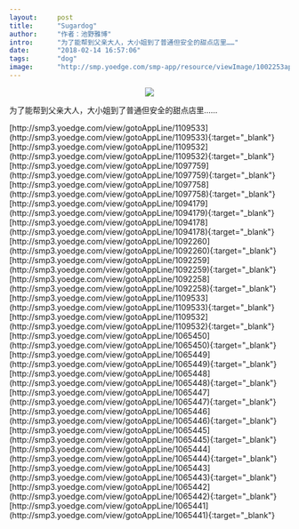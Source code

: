 ```yaml
---
layout:     post
title:      "Sugardog"
author:     "作者：池野雅博"
intro:      "为了能帮到父亲大人，大小姐到了普通但安全的甜点店里……"
date:       "2018-02-14 16:57:06"
tags:       "dog"
image:      "http://smp.yoedge.com/smp-app/resource/viewImage/1002253appline.png"
---
```

<div style="text-align: center">
<p><img src="http://smp.yoedge.com/smp-app/resource/viewImage/1002253appline.png"/></p>
</div>
<p class="post-meta">
<span>为了能帮到父亲大人，大小姐到了普通但安全的甜点店里……</span>
</p>
[http://smp3.yoedge.com/view/gotoAppLine/1109533](http://smp3.yoedge.com/view/gotoAppLine/1109533){:target="_blank"}
[http://smp3.yoedge.com/view/gotoAppLine/1109532](http://smp3.yoedge.com/view/gotoAppLine/1109532){:target="_blank"}
[http://smp3.yoedge.com/view/gotoAppLine/1097759](http://smp3.yoedge.com/view/gotoAppLine/1097759){:target="_blank"}
[http://smp3.yoedge.com/view/gotoAppLine/1097758](http://smp3.yoedge.com/view/gotoAppLine/1097758){:target="_blank"}
[http://smp3.yoedge.com/view/gotoAppLine/1094179](http://smp3.yoedge.com/view/gotoAppLine/1094179){:target="_blank"}
[http://smp3.yoedge.com/view/gotoAppLine/1094178](http://smp3.yoedge.com/view/gotoAppLine/1094178){:target="_blank"}
[http://smp3.yoedge.com/view/gotoAppLine/1092260](http://smp3.yoedge.com/view/gotoAppLine/1092260){:target="_blank"}
[http://smp3.yoedge.com/view/gotoAppLine/1092259](http://smp3.yoedge.com/view/gotoAppLine/1092259){:target="_blank"}
[http://smp3.yoedge.com/view/gotoAppLine/1092258](http://smp3.yoedge.com/view/gotoAppLine/1092258){:target="_blank"}
[http://smp3.yoedge.com/view/gotoAppLine/1109533](http://smp3.yoedge.com/view/gotoAppLine/1109533){:target="_blank"}
[http://smp3.yoedge.com/view/gotoAppLine/1109532](http://smp3.yoedge.com/view/gotoAppLine/1109532){:target="_blank"}
[http://smp3.yoedge.com/view/gotoAppLine/1065450](http://smp3.yoedge.com/view/gotoAppLine/1065450){:target="_blank"}
[http://smp3.yoedge.com/view/gotoAppLine/1065449](http://smp3.yoedge.com/view/gotoAppLine/1065449){:target="_blank"}
[http://smp3.yoedge.com/view/gotoAppLine/1065448](http://smp3.yoedge.com/view/gotoAppLine/1065448){:target="_blank"}
[http://smp3.yoedge.com/view/gotoAppLine/1065447](http://smp3.yoedge.com/view/gotoAppLine/1065447){:target="_blank"}
[http://smp3.yoedge.com/view/gotoAppLine/1065446](http://smp3.yoedge.com/view/gotoAppLine/1065446){:target="_blank"}
[http://smp3.yoedge.com/view/gotoAppLine/1065445](http://smp3.yoedge.com/view/gotoAppLine/1065445){:target="_blank"}
[http://smp3.yoedge.com/view/gotoAppLine/1065444](http://smp3.yoedge.com/view/gotoAppLine/1065444){:target="_blank"}
[http://smp3.yoedge.com/view/gotoAppLine/1065443](http://smp3.yoedge.com/view/gotoAppLine/1065443){:target="_blank"}
[http://smp3.yoedge.com/view/gotoAppLine/1065442](http://smp3.yoedge.com/view/gotoAppLine/1065442){:target="_blank"}
[http://smp3.yoedge.com/view/gotoAppLine/1065441](http://smp3.yoedge.com/view/gotoAppLine/1065441){:target="_blank"}


